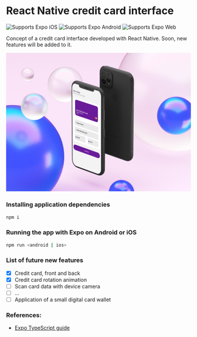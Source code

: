 # React Native credit card interface

<p>
  <!-- iOS -->
  <img alt="Supports Expo iOS" longdesc="Supports Expo iOS" src="https://img.shields.io/badge/iOS-4630EB.svg?style=flat-square&logo=APPLE&labelColor=999999&logoColor=fff" />
  <!-- Android -->
  <img alt="Supports Expo Android" longdesc="Supports Expo Android" src="https://img.shields.io/badge/Android-4630EB.svg?style=flat-square&logo=ANDROID&labelColor=A4C639&logoColor=fff" />
  <!-- Web -->
  <img alt="Supports Expo Web" longdesc="Supports Expo Web" src="https://img.shields.io/badge/web-4630EB.svg?style=flat-square&logo=GOOGLE-CHROME&labelColor=4285F4&logoColor=fff" />
</p>


Concept of a credit card interface developed with React Native. Soon, new features will be added to it.

<img src="documentation/assets/app-mockup.png" width="auto" alt="Tela da aplicação, com a parte frontal do cartão">


### Installing application dependencies
```sh
npm i
```

### Running the app with Expo on Android or iOS
```sh
npm run <android | ios>
```

### List of future new features
- [x] Credit card, front and back
- [x] Credit card rotation animation
- [ ] Scan card data with device camera
- [ ] ...
- [ ] Application of a small digital card wallet

### References:

- [Expo TypeScript guide](https://docs.expo.dev/versions/latest/guides/typescript/)
